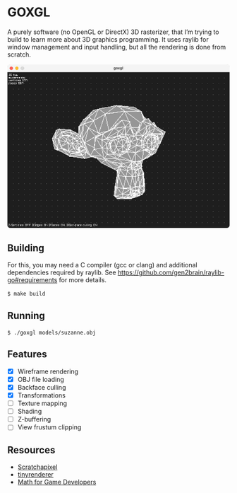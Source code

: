 # GOXGL

A purely software (no OpenGL or DirectX) 3D rasterizer, that I’m trying to build 
to learn more about 3D graphics programming. It uses raylib for window management 
and input handling, but all the rendering is done from scratch.

![screenshot](screenshot.png)

## Building

For this, you may need a C compiler (gcc or clang) and additional dependencies 
required by raylib. See https://github.com/gen2brain/raylib-go#requirements
for more details.

```
$ make build
```

## Running

```
$ ./goxgl models/suzanne.obj
```

## Features

 * [x] Wireframe rendering
 * [x] OBJ file loading
 * [x] Backface culling
 * [x] Transformations
 * [ ] Texture mapping
 * [ ] Shading
 * [ ] Z-buffering
 * [ ] View frustum clipping

## Resources

 * [Scratchapixel](https://www.scratchapixel.com) 
 * [tinyrenderer](https://github.com/ssloy/tinyrenderer)
 * [Math for Game Developers](https://www.youtube.com/playlist?list=PLW3Zl3wyJwWOpdhYedlD-yCB7WQoHf-My)
